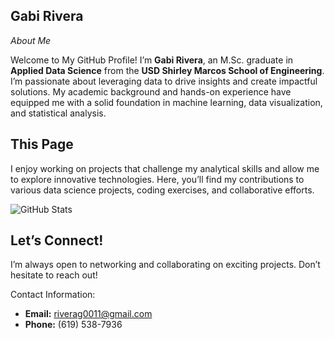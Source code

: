 ## Gabi Rivera

*About Me*

Welcome to My GitHub Profile! I’m **Gabi Rivera**, an M.Sc. graduate in **Applied Data Science** from the **USD Shirley Marcos School of Engineering**. I’m passionate about leveraging data to drive insights and create impactful solutions. My academic background and hands-on experience have equipped me with a solid foundation in machine learning, data visualization, and statistical analysis.

## This Page

I enjoy working on projects that challenge my analytical skills and allow me to explore innovative technologies. Here, you’ll find my contributions to various data science projects, coding exercises, and collaborative efforts.

![GitHub Stats](https://github-readme-stats.vercel.app/api?username=Riverag0011&show_icons=true&hide_title=true)


## Let’s Connect!

I’m always open to networking and collaborating on exciting projects. Don’t hesitate to reach out!
>
Contact Information:

- **Email:** [riverag0011@gmail.com](mailto:riverag0011@gmail.com)
- **Phone:** (619) 538-7936

